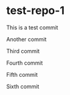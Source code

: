 # test-repo-1

This is a test commit

Another commit

Third commit

Fourth commit

Fifth commit

Sixth commit
